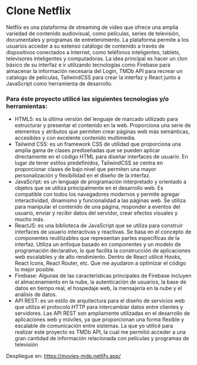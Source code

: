 # Clone Netflix 
Netflix es una plataforma de streaming de video que ofrece una amplia variedad de contenido audiovisual, como películas, series de televisión, documentales y programas de entretenimiento.
La plataforma permite a los usuarios acceder a su extenso catálogo de contenido a través de dispositivos conectados a Internet, como teléfonos inteligentes, tablets, televisores inteligentes y computadoras.
La idea principal es hacer un clon básico de su interfaz e ir utilizando tecnologías como Firebase para almacenar la información necesaria del Login, TMDb API para recrear un catalogo de peliculas, TailwindCSS para crear la interfaz y React junto a JavaScript como herramienta de desarrollo. 

### Para éste proyecto utilicé las siguientes tecnologias y/o herramientas:

- HTML5: es la última versión del lenguaje de marcado utilizado para estructurar y presentar el contenido en la web. 
Proporciona una serie de elementos y atributos que permiten crear páginas web más semánticas, accesibles y con excelente contenido multimedia.
- Tailwind CSS: es un framework CSS de utilidad que proporciona una amplia gama de clases prediseñadas que se pueden aplicar directamente en el código HTML para diseñar interfaces de usuario. 
En lugar de tener estilos predefinidos, TailwindCSS se centra en proporcionar clases de bajo nivel que permiten una mayor personalización y flexibilidad en el diseño de la interfaz.
- JavaScript: es un lenguaje de programación interpretado y orientado a objetos que se utiliza principalmente en el desarrollo web. 
Es compatible con todos los navegadores modernos y permite agregar interactividad, dinamismo y funcionalidad a las páginas web. 
Se utiliza para manipular el contenido de una página, responder a eventos del usuario, enviar y recibir datos del servidor, crear efectos visuales y mucho más.
- ReactJS: es una biblioteca de JavaScript que se utiliza para construir interfaces de usuario interactivas y reactivas. 
Se basa en el concepto de componentes reutilizables que representan partes específicas de la interfaz. 
Utiliza un enfoque basado en componentes y un modelo de programación declarativo, lo que facilita la construcción de aplicaciones web escalables y de alto rendimiento.
Dentro de React utilicé Hooks, React Icons, React Router, etc. Que me ayudaron a optimizar el código lo mejor posible. 
- Firebase: Algunas de las características principales de Firebase incluyen el almacenamiento en la nube, la autenticación de usuarios, la base de datos en tiempo real, el hospedaje web, la mensajería en la nube y el análisis de datos.
- API REST: es un estilo de arquitectura para el diseño de servicios web que utiliza el protocolo HTTP para intercambiar datos entre clientes y servidores.
Las API REST son ampliamente utilizadas en el desarrollo de aplicaciones web y móviles, ya que proporcionan una forma flexible y escalable de comunicación entre sistemas.
La que yo utilicé para realizar este proyecto es TMDb API, la cual me permitió acceder a una gran cantidad de información relacionada con películas y programas de televisión

Despliegue en: https://movies-mdp.netlify.app/


